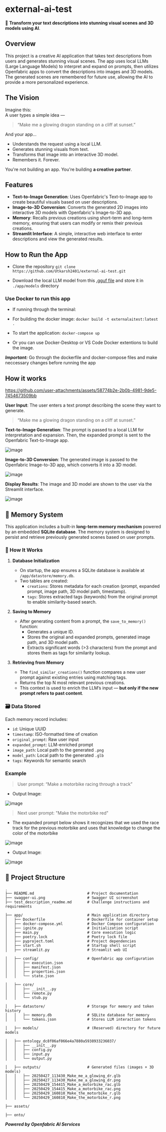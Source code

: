 # external-ai-test

🎨 **Transform your text descriptions into stunning visual scenes and 3D models using AI**.

## Overview

This project is a creative AI application that takes text descriptions from users and generates stunning visual scenes. The app uses local LLMs (Large Language Models) to interpret and expand on prompts, then utilizes Openfabric apps to convert the descriptions into images and 3D models. The generated scenes are remembered for future use, allowing the AI to provide a more personalized experience.

## The Vision

Imagine this:  
A user types a simple idea —
> “Make me a glowing dragon standing on a cliff at sunset.”

And your app...

- Understands the request using a local LLM.
- Generates stunning visuals from text.
- Transforms that image into an interactive 3D model.
- Remembers it. Forever.

You're not building an app. You're building **a creative partner**.

## Features

- **Text-to-Image Generation**: Uses Openfabric's Text-to-Image app to create beautiful visuals based on user descriptions.
- **Image-to-3D Conversion**: Converts the generated 2D images into interactive 3D models with Openfabric's Image-to-3D app.
- **Memory**: Recalls previous creations using short-term and long-term memory, ensuring that users can modify or remix their previous creations.
- **Streamlit Interface**: A simple, interactive web interface to enter descriptions and view the generated results.

## How to Run the App

- Clone the repository `git clone https://github.com/Utkarsh2401/external-ai-test.git`

- Download the local LLM model from this [.gguf file](https://drive.google.com/drive/folders/1wk4kExujwEa_DOwfIHsAiheO-TCrEFLw) and store it in `./app/models` directory

### Use Docker to run this app

- If running through the terminal:

- For building the docker image: `docker build -t externalaitest:latest .`

- To start the application:  `docker-compose up`

- Or you can use Docker-Desktop or VS Code Docker extentions to build the image.

***Important:*** Go through the dockerfile and docker-compose files and make neccessary changes before running the app

## How it works

https://github.com/user-attachments/assets/58774b2e-2b0b-4981-9de5-7454673509bb

**User Input**: The user enters a text prompt describing the scene they want to generate.

> “Make me a glowing dragon standing on a cliff at sunset.”

**Text-to-Image Generation**: The prompt is passed to a local LLM for interpretation and expansion. Then, the expanded prompt is sent to the Openfabric Text-to-Image app.

![image](./assets/Expanded_Prompt_Dragon.png)

**Image-to-3D Conversion**: The generated image is passed to the Openfabric Image-to-3D app, which converts it into a 3D model.

![image](./assets/Dragon_3D_Model.png)

**Display Results**: The image and 3D model are shown to the user via the Streamlit interface.

![image](./assets/20250430_162252_Make_me_a_glowing_dr.png)

## 🧠 Memory System

This application includes a built-in **long-term memory mechanism** powered by an embedded **SQLite database**. The memory system is designed to persist and retrieve previously generated scenes based on user prompts.

### 🔧 How It Works

1. **Database Initialization**
   - On startup, the app ensures a SQLite database is available at `/app/datastore/memory.db`.
   - Two tables are created:
     - `creations`: Stores metadata for each creation (prompt, expanded prompt, image path, 3D model path, timestamp).
     - `tags`: Stores extracted tags (keywords) from the original prompt to enable similarity-based search.

2. **Saving to Memory**
   - After generating content from a prompt, the `save_to_memory()` function:
     - Generates a unique ID.
     - Stores the original and expanded prompts, generated image path, and 3D model path.
     - Extracts significant words (>3 characters) from the prompt and stores them as tags for similarity lookup.

3. **Retrieving from Memory**
   - The `find_similar_creations()` function compares a new user prompt against existing entries using matching tags.
   - Returns the top N most relevant previous creations.
   - This context is used to enrich the LLM’s input — **but only if the new prompt refers to past content**.

### 🗃 Data Stored

Each memory record includes:
- `id`: Unique UUID
- `timestamp`: ISO-formatted time of creation
- `original_prompt`: Raw user input
- `expanded_prompt`: LLM-enriched prompt
- `image_path`: Local path to the generated `.png`
- `model_path`: Local path to the generated `.glb`
- `tags`: Keywords for semantic search

### Example

> User prompt: “Make a motorbike racing through a track”

- Output Image:

![image](./app/outputs/20250429_154415_Make_a_motorbike_rac.png)

> Next user prompt: "Make the motorbike red"

- The expanded prompt below shows it recognizes that we used the race track for the previous motorbike and uses that knowledge to change the color of the motorbike

![image](./assets/Red_Motorbike_Prompt.png)

- Output Image:
  
![image](./app/outputs/20250429_160810_Make_the_motorbike_r.png)


## 📁 Project Structure

```
.
├── README.md                        # Project documentation
├── swagger-ui.png                   # Swagger UI screenshot
├── test_description_readme.md       # Challenge instructions and requirements

├── app/                             # Main application directory
│   ├── Dockerfile                   # Dockerfile for container setup
│   ├── docker-compose.yml           # Docker Compose configuration
│   ├── ignite.py                    # Initialization script
│   ├── main.py                      # Core execution logic
│   ├── poetry.lock                  # Poetry lock file
│   ├── pyproject.toml               # Project dependencies
│   ├── start.sh                     # Startup shell script
│   ├── streamlit.py                 # Streamlit web UI

│   ├── config/                      # Openfabric app configuration
│   │   ├── execution.json
│   │   ├── manifest.json
│   │   ├── properties.json
│   │   └── state.json

│   ├── core/                        
│   │   ├── __init__.py
│   │   ├── remote.py
│   │   └── stub.py

│   ├── datastore/                   # Storage for memory and token history
│   │   ├── memory.db                # SQLite database for memory
│   │   └── tokens.json              # Stores LLM interaction tokens

│   ├── models/                      # (Reserved) directory for future models

│   ├── ontology_dc8f06af066e4a7880a5938933236037/  
│   │   ├── __init__.py
│   │   ├── config.py
│   │   ├── input.py
│   │   └── output.py

│   ├── outputs/                     # Generated files (images + 3D models)
│   │   ├── 20250427_113430_Make_me_a_glowing_dr.glb
│   │   ├── 20250427_113430_Make_me_a_glowing_dr.png
│   │   ├── 20250429_154415_Make_a_motorbike_rac.glb
│   │   ├── 20250429_154415_Make_a_motorbike_rac.png
│   │   ├── 20250429_160810_Make_the_motorbike_r.glb
│   │   └── 20250429_160810_Make_the_motorbike_r.png

├── assets/

├── onto/                            
```

***Powered by Openfabric AI Services***
